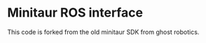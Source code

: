 Minitaur ROS interface
======================

This code is forked from the old minitaur SDK
from ghost robotics. 

